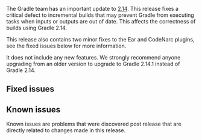 The Gradle team has an important update to [2.14](https://docs.gradle.org/2.14/release-notes). This release fixes a critical defect to incremental builds that may prevent Gradle from executing tasks when inputs or outputs are out of date. This affects the correctness of builds using Gradle 2.14.

This release also contains two minor fixes to the Ear and CodeNarc plugins, see the fixed issues below for more information. 

It does not include any new features. We strongly recommend anyone upgrading from an older version to upgrade to Gradle 2.14.1 instead of Gradle 2.14. 

## Fixed issues

## Known issues

Known issues are problems that were discovered post release that are directly related to changes made in this release.
